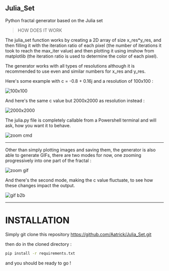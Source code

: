  ## Julia_Set
Python fractal generator based on the Julia set


>HOW DOES IT WORK 

The julia_set function works by creating a 2D array of size x_res*y_res, and then filling it with the iteration ratio of each pixel (the number of iterations it took to reach the max_iter value) and then plotting it using imshow from matplotlib (the iteration ratio is used to determine the color of each pixel).

The generator works with all types of resolutions although it is recommended to use even and similar numbers for x_res and y_res.


Here's some example with c = -0.8 + 0.16j and a resolution of 100x100 :

![100x100](https://github.com/Aatrick/Julia_Set/assets/113598245/3324f05a-7db3-4c25-b2de-9b15d1823499)

And here's the same c value but 2000x2000 as resolution instead :

![2000x2000](https://github.com/Aatrick/Julia_Set/assets/113598245/57d16ff2-9c50-411e-aad6-e1f07ddedc80)

The julia.py file is completely callable from a Powershell terminal and will ask, how you want it to behave.

![zoom cmd](https://github.com/Aatrick/Julia_Set/assets/113598245/af520068-b741-4ad2-905f-dab6503a3da5)

-------------------------------------------------------------------------------------------------------------------------------------------------------

Other than simply plotting images and saving them, the generator is also able to generate GIFs, there are two modes for now, one zooming progressively into one part of the fractal :

![zoom gif](https://github.com/Aatrick/Julia_Set/assets/113598245/79049b69-3945-4ab6-8410-a20657f8f650)

And there's the second mode, making the c value fluctuate, to see how these changes impact the output.

![gif b2b](https://github.com/Aatrick/Julia_Set/assets/113598245/9538663b-d8b7-49dd-89c2-0f312d83af40)

-------------------------------------------------------------------------------------------------------------------------------------------------------

# INSTALLATION 

Simply git clone this repository https://github.com/Aatrick/Julia_Set.git

then do in the cloned directory :
```sh
pip install -r requirements.txt
```

and you should be ready to go !
